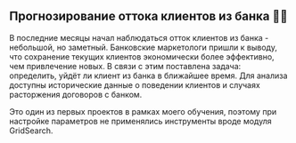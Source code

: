 ## Прогнозирование оттока клиентов из банка 🏦💸 

В последние месяцы начал наблюдаться отток клиентов из банка - небольшой, но заметный. Банковские маркетологи пришли к выводу, что сохранение текущих клиентов экономически более эффективно, чем привлечение новых. В связи с этим поставлена задача: определить, уйдёт ли клиент из банка в ближайшее время. Для анализа доступны исторические данные о поведении клиентов и случаях расторжения договоров с банком.

Это один из первых проектов в рамках моего обучения, поэтому при настройке параметров не применялись инструменты вроде модуля GridSearch.
